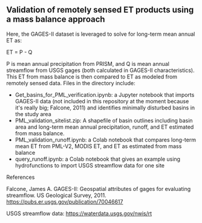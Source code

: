 ## Validation of remotely sensed ET products using a mass balance approach

Here, the GAGES-II dataset is leveraged to solve for long-term mean annual ET as:

ET = P - Q

P is mean annual precipitation from PRISM, and Q is mean annual streamflow from USGS gages (both calculated in GAGES-II characteristics). 
This ET from mass balance is then compared to ET as modeled from remotely sensed data. Files in the directory include:

* Get_basins_for_PML_verification.ipynb: a Jupyter notebook that imports GAGES-II data 
(not included in this repository at the moment because it's really big; Falcone, 2011) and identifies minimally disturbed basins in the study area
* PML_validation_sitelist.zip: A shapefile of basin outlines including basin area and long-term mean annual precipitation, 
runoff, and ET estimated from mass balance.
* PML_validation_runoff.ipynb: a Colab notebook that compares long-term mean ET from PML-V2, MODIS ET, and ET as estimated from mass balance
* query_runoff.ipynb: a Colab notebook that gives an example using hydrofunctions to import USGS streamflow data for one site

References

Falcone, James A. GAGES-II: Geospatial attributes of gages for evaluating streamflow. US Geological Survey, 2011. https://pubs.er.usgs.gov/publication/70046617

USGS streamflow data: https://waterdata.usgs.gov/nwis/rt
